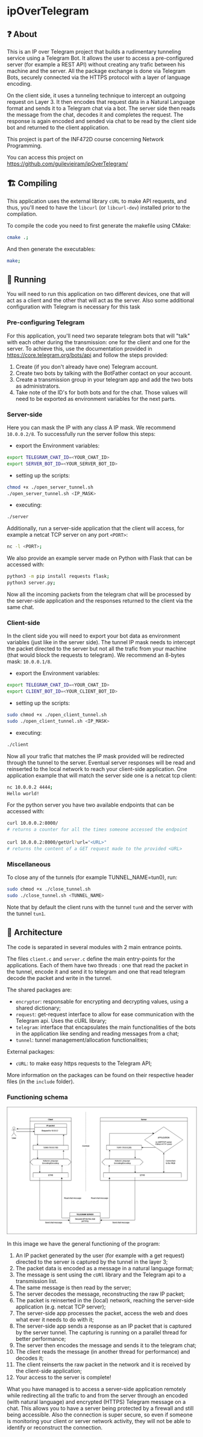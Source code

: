 # ipOverTelegram

## ❓ About

This is an IP over Telegram project that builds a rudimentary tunneling service using a Telegram Bot. It allows the user to access a pre-configured server (for example a REST API) without creating any trafic between his machine and the server. All the package exchange is done via Telegram Bots, securely connected via the HTTPS protocol with a layer of language encoding.

On the client side, it uses a tunneling technique to intercept an outgoing request on Layer 3. It then encodes that request data in a Natural Language format and sends it to a Telegram chat via a bot. The server side then reads the message from the chat, decodes it and completes the request. The response is again encoded and sended via chat to be read by the client side bot and returned to the client application.

This project is part of the INF472D course concerning Network Programming.

You can access this project on https://github.com/guilevieiram/ipOverTelegram/


## 🏗️ Compiling
This application uses the external library `cURL` to make API requests, and thus, you'll need to have the `libcurl` (or `libcurl-dev`) installed prior to the compilation.

To compile the code you need to first generate the makefile using CMake: 
```bash
cmake .;
```

And then generate the executables:
```bash
make;
```


## 🏃 Running
You will need to run this application on two different devices, one that will act as a client and the other that will act as the server.
Also some additional configuration with Telegram is necessary for this task

### Pre-configuring Telegram
For this application, you'll need two separate telegram bots that will "talk" with each other during the transmission: one for the client and one for the server.
To achieve this, use the documentation provided in https://core.telegram.org/bots/api and follow the steps provided:

1. Create (if you don't already have one) Telegram account.
2. Create two bots by talking with the BotFather contact on your account.
3. Create a transmission group in your telegram app and add the two bots as administrators.
4. Take note of the ID's for both bots and for the chat. Those values will need to be exported as environment variables for the next parts.


### Server-side
Here you can mask the IP with any class A IP mask. We recommend `10.0.0.2/8`.
To successfully run the server follow this steps: 

- export the Environment variables: 
```bash
export TELEGRAM_CHAT_ID=<YOUR_CHAT_ID>
export SERVER_BOT_ID=<YOUR_SERVER_BOT_ID>
```

- setting up the scripts:
```bash
chmod +x ./open_server_tunnel.sh 
./open_server_tunnel.sh <IP_MASK>
```

- executing: 
```bash
./server
```

Additionally, run a server-side application that the client will access, for example a netcat TCP server on any port `<PORT>`:
```bash
nc -l <PORT>;
```
We also provide an example server made on Python with Flask that can be accessed with: 
```bash
python3 -m pip install requests flask;
python3 server.py;
```

Now all the incoming packets from the telegram chat will be processed by the server-side application and the responses returned to the client via the same chat.


### Client-side
In the client side you will need to export your bot data as environment variables (just like in the server side). The tunnel IP mask needs to intercept the packet directed to the server but not all the trafic from your machine (that would block the requests to telegram). We recommend an 8-bytes mask: `10.0.0.1/8`.

- export the Environment variables: 
```bash
export TELEGRAM_CHAT_ID=<YOUR_CHAT_ID>
export CLIENT_BOT_ID=<YOUR_CLIENT_BOT_ID>
```

- setting up the scripts:
```bash
sudo chmod +x ./open_client_tunnel.sh 
sudo ./open_client_tunnel.sh <IP_MASK>
```

- executing: 
```bash
./client
```


Now all your trafic that matches the IP mask provided will be redirected through the tunnel to the server. Eventual server responses will be read and reinserted to the local network to reach your client-side application.
One application example that will match the server side one is a netcat tcp client: 
```bash
nc 10.0.0.2 4444;
Hello world!
```
For the python server you have two available endpoints that can be accessed with:
```bash
curl 10.0.0.2:8000/
# returns a counter for all the times someone accessed the endpoint

curl 10.0.0.2:8000/getUrl?url="<URL>"
# returns the content of a GET request made to the provided <URL>
```


### Miscellaneous
To close any of the tunnels (for example TUNNEL_NAME=tun0), run:
```bash
sudo chmod +x ./close_tunnel.sh 
sudo ./close_tunnel.sh <TUNNEL_NAME>
```

Note that by default the client runs with the tunnel `tun0` and the server with the tunnel `tun1`.

## 🏯 Architecture
The code is separated in several modules with 2 main entrance points. 

The files `client.c` and `server.c` define the main entry-points for the applications. Each of them have two threads : one that read the packet in the tunnel, encode it and send it to telegram and one that read telegram decode the packet and write in the tunnel. 

The shared packages are:
- `encryptor`: responsable for encrypting and decrypting values, using a shared dictionary;
- `request`: get-request interface to allow for ease communication with the Telegram api. Uses the cURL library;
- `telegram`: interface that encapsulates the main functionalities of the bots in the application like sending and reading messages from a chat;
- `tunnel`: tunnel management/allocation functionalities;

External packages:
- `cURL`: to make easy https requests to the Telegram API;

More information on the packages can be found on their respective header files (in the `include` folder).

### Functioning schema

![Functioning of the tunnel](./ipOverTelegram.png)

In this image we have the general functioning of the program:

1. An IP packet generated by the user (for example with a get request) directed to the server is captured by the tunnel in the layer 3;
2. The packet data is encoded as a message in a natural language format;
3. The message is sent using the `cURl` library and the Telegram api to a transmission list.
4. The same message is then read by the server; 
5. The server decodes the message, reconstructing the raw IP packet;
6. The packet is reinserted in the (local) network, reaching the server-side application (e.g. netcat TCP server);
7. The server-side app processes the packet, access the web and does what ever it needs to do with it;
8. The server-side app sends a response as an IP packet that is captured by the server tunnel. The capturing is running on a parallel thread for better performance;
9. The server then encodes the message and sends it to the telegram chat;
10. The client reads the message (in another thread for performance) and decodes it;
11. The client reinserts the raw packet in the network and it is received by the client-side application;
12. Your access to the server is complete!


What you have managed is to access a server-side application remotely while redirecting all the trafic to and from the server through an encoded (with natural language) and encrypted (HTTPS) Telegram message on a chat.
This allows you to have a server being protected by a firewall and still being accessible. Also the connection is super secure, so even if someone is monitoring your client or server network activity, they will not be able to identify or reconstruct the connection.
